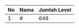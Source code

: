 | No | Nama            | Jumlah Level |
|----|-----------------|--------------|
| 1  | #    |    648        |
